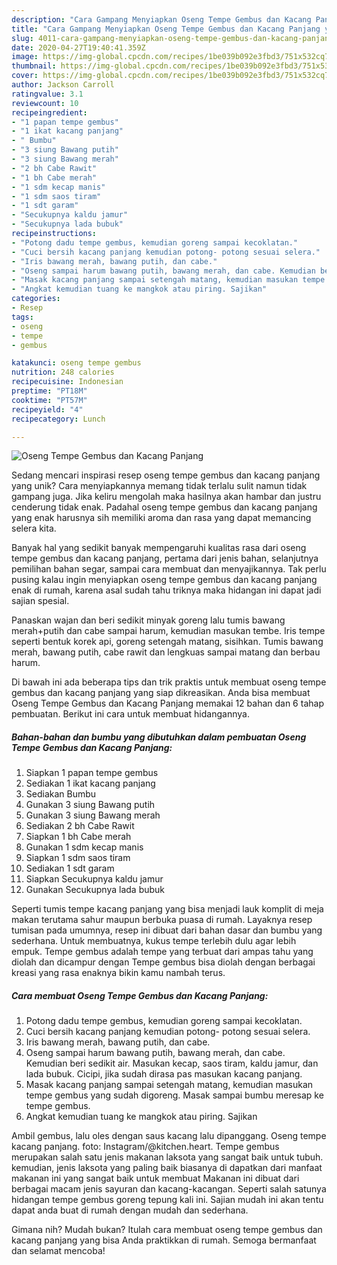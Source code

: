 ```yaml
---
description: "Cara Gampang Menyiapkan Oseng Tempe Gembus dan Kacang Panjang yang Sempurna"
title: "Cara Gampang Menyiapkan Oseng Tempe Gembus dan Kacang Panjang yang Sempurna"
slug: 4011-cara-gampang-menyiapkan-oseng-tempe-gembus-dan-kacang-panjang-yang-sempurna
date: 2020-04-27T19:40:41.359Z
image: https://img-global.cpcdn.com/recipes/1be039b092e3fbd3/751x532cq70/oseng-tempe-gembus-dan-kacang-panjang-foto-resep-utama.jpg
thumbnail: https://img-global.cpcdn.com/recipes/1be039b092e3fbd3/751x532cq70/oseng-tempe-gembus-dan-kacang-panjang-foto-resep-utama.jpg
cover: https://img-global.cpcdn.com/recipes/1be039b092e3fbd3/751x532cq70/oseng-tempe-gembus-dan-kacang-panjang-foto-resep-utama.jpg
author: Jackson Carroll
ratingvalue: 3.1
reviewcount: 10
recipeingredient:
- "1 papan tempe gembus"
- "1 ikat kacang panjang"
- " Bumbu"
- "3 siung Bawang putih"
- "3 siung Bawang merah"
- "2 bh Cabe Rawit"
- "1 bh Cabe merah"
- "1 sdm kecap manis"
- "1 sdm saos tiram"
- "1 sdt garam"
- "Secukupnya kaldu jamur"
- "Secukupnya lada bubuk"
recipeinstructions:
- "Potong dadu tempe gembus, kemudian goreng sampai kecoklatan."
- "Cuci bersih kacang panjang kemudian potong- potong sesuai selera."
- "Iris bawang merah, bawang putih, dan cabe."
- "Oseng sampai harum bawang putih, bawang merah, dan cabe. Kemudian beri sedikit air. Masukan kecap, saos tiram, kaldu jamur, dan lada bubuk. Cicipi, jika sudah dirasa pas masukan kacang panjang."
- "Masak kacang panjang sampai setengah matang, kemudian masukan tempe gembus yang sudah digoreng. Masak sampai bumbu meresap ke tempe gembus."
- "Angkat kemudian tuang ke mangkok atau piring. Sajikan"
categories:
- Resep
tags:
- oseng
- tempe
- gembus

katakunci: oseng tempe gembus 
nutrition: 248 calories
recipecuisine: Indonesian
preptime: "PT18M"
cooktime: "PT57M"
recipeyield: "4"
recipecategory: Lunch

---
```



![Oseng Tempe Gembus dan Kacang Panjang](https://img-global.cpcdn.com/recipes/1be039b092e3fbd3/751x532cq70/oseng-tempe-gembus-dan-kacang-panjang-foto-resep-utama.jpg)

Sedang mencari inspirasi resep oseng tempe gembus dan kacang panjang yang unik? Cara menyiapkannya memang tidak terlalu sulit namun tidak gampang juga. Jika keliru mengolah maka hasilnya akan hambar dan justru cenderung tidak enak. Padahal oseng tempe gembus dan kacang panjang yang enak harusnya sih memiliki aroma dan rasa yang dapat memancing selera kita.

Banyak hal yang sedikit banyak mempengaruhi kualitas rasa dari oseng tempe gembus dan kacang panjang, pertama dari jenis bahan, selanjutnya pemilihan bahan segar, sampai cara membuat dan menyajikannya. Tak perlu pusing kalau ingin menyiapkan oseng tempe gembus dan kacang panjang enak di rumah, karena asal sudah tahu triknya maka hidangan ini dapat jadi sajian spesial.

Panaskan wajan dan beri sedikit minyak goreng lalu tumis bawang merah+putih dan cabe sampai harum, kemudian masukan tembe. Iris tempe seperti bentuk korek api, goreng setengah matang, sisihkan. Tumis bawang merah, bawang putih, cabe rawit dan lengkuas sampai matang dan berbau harum.


Di bawah ini ada beberapa tips dan trik praktis untuk membuat oseng tempe gembus dan kacang panjang yang siap dikreasikan. Anda bisa membuat Oseng Tempe Gembus dan Kacang Panjang memakai 12 bahan dan 6 tahap pembuatan. Berikut ini cara untuk membuat hidangannya.

<!--inarticleads1-->

##### Bahan-bahan dan bumbu yang dibutuhkan dalam pembuatan Oseng Tempe Gembus dan Kacang Panjang:

1. Siapkan 1 papan tempe gembus
1. Sediakan 1 ikat kacang panjang
1. Sediakan  Bumbu
1. Gunakan 3 siung Bawang putih
1. Gunakan 3 siung Bawang merah
1. Sediakan 2 bh Cabe Rawit
1. Siapkan 1 bh Cabe merah
1. Gunakan 1 sdm kecap manis
1. Siapkan 1 sdm saos tiram
1. Sediakan 1 sdt garam
1. Siapkan Secukupnya kaldu jamur
1. Gunakan Secukupnya lada bubuk


Seperti tumis tempe kacang panjang yang bisa menjadi lauk komplit di meja makan terutama sahur maupun berbuka puasa di rumah. Layaknya resep tumisan pada umumnya, resep ini dibuat dari bahan dasar dan bumbu yang sederhana. Untuk membuatnya, kukus tempe terlebih dulu agar lebih empuk. Tempe gembus adalah tempe yang terbuat dari ampas tahu yang diolah dan dicampur dengan Tempe gembus bisa diolah dengan berbagai kreasi yang rasa enaknya bikin kamu nambah terus. 

<!--inarticleads2-->

##### Cara membuat Oseng Tempe Gembus dan Kacang Panjang:

1. Potong dadu tempe gembus, kemudian goreng sampai kecoklatan.
1. Cuci bersih kacang panjang kemudian potong- potong sesuai selera.
1. Iris bawang merah, bawang putih, dan cabe.
1. Oseng sampai harum bawang putih, bawang merah, dan cabe. Kemudian beri sedikit air. Masukan kecap, saos tiram, kaldu jamur, dan lada bubuk. Cicipi, jika sudah dirasa pas masukan kacang panjang.
1. Masak kacang panjang sampai setengah matang, kemudian masukan tempe gembus yang sudah digoreng. Masak sampai bumbu meresap ke tempe gembus.
1. Angkat kemudian tuang ke mangkok atau piring. Sajikan


Ambil gembus, lalu oles dengan saus kacang lalu dipanggang. Oseng tempe kacang panjang. foto: Instagram/@kitchen.heart. Tempe gembus merupakan salah satu jenis makanan laksota yang sangat baik untuk tubuh. kemudian, jenis laksota yang paling baik biasanya di dapatkan dari manfaat makanan ini yang sangat baik untuk membuat Makanan ini dibuat dari berbagai macam jenis sayuran dan kacang-kacangan. Seperti salah satunya hidangan tempe gembus goreng tepung kali ini. Sajian mudah ini akan tentu dapat anda buat di rumah dengan mudah dan sederhana. 

Gimana nih? Mudah bukan? Itulah cara membuat oseng tempe gembus dan kacang panjang yang bisa Anda praktikkan di rumah. Semoga bermanfaat dan selamat mencoba!
